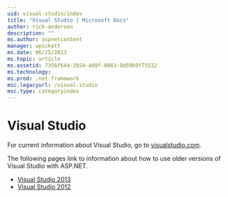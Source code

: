 ```yaml
---
uid: visual-studio/index
title: "Visual Studio | Microsoft Docs"
author: rick-anderson
description: ""
ms.author: aspnetcontent
manager: wpickett
ms.date: 06/25/2013
ms.topic: article
ms.assetid: 7356f644-2b54-4d9f-8863-9d59b9f75532
ms.technology: 
ms.prod: .net-framework
msc.legacyurl: /visual-studio
msc.type: categoryindex
---
```

# Visual Studio

For current information about Visual Studio, go to [visualstudio.com](https://www.visualstudio.com).

The following pages link to information about how to use older versions of Visual Studio with ASP.NET.

- [Visual Studio 2013](overview/2013/index.md)
- [Visual Studio 2012](overview/2012/index.md)
